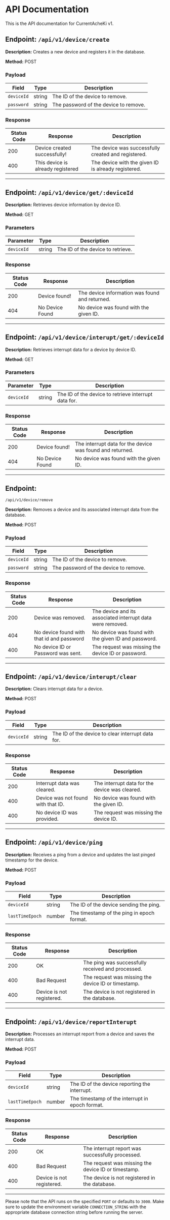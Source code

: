 # API Documentation

This is the API documentation for CurrentAcheKi v1.

## Endpoint: `/api/v1/device/create`

**Description:** Creates a new device and registers it in the database.

**Method:** POST

### Payload

| Field       | Type   | Description                               |
|-------------|--------|-------------------------------------------|
| `deviceId`      | string | The ID of the device to remove.           |
| `password`   | string | The password of the device to remove.    |

### Response

| Status Code | Response                          | Description                                          |
|-------------|----------------------------------|------------------------------------------------------|
| 200         | Device created successfully!     | The device was successfully created and registered.  |
| 400         | This device is already registered | The device with the given ID is already registered.  |

---

## Endpoint: `/api/v1/device/get/:deviceId`

**Description:** Retrieves device information by device ID.

**Method:** GET

### Parameters

| Parameter | Type   | Description                        |
|-----------|--------|------------------------------------|
| `deviceId`   | string | The ID of the device to retrieve. |

### Response

| Status Code | Response                          | Description                                          |
|-------------|----------------------------------|------------------------------------------------------|
| 200         | Device found!                    | The device information was found and returned.       |
| 404         | No Device Found                  | No device was found with the given ID.               |

---

## Endpoint: `/api/v1/device/interupt/get/:deviceId`

**Description:** Retrieves interrupt data for a device by device ID.

**Method:** GET

### Parameters

| Parameter | Type   | Description                        |
|-----------|--------|------------------------------------|
| `deviceId`   | string | The ID of the device to retrieve interrupt data for. |

### Response

| Status Code | Response                          | Description                                          |
|-------------|----------------------------------|------------------------------------------------------|
| 200         | Device found!                    | The interrupt data for the device was found and returned. |
| 404         | No Device Found                  | No device was found with the given ID.               |

---

## Endpoint:

 `/api/v1/device/remove`

**Description:** Removes a device and its associated interrupt data from the database.

**Method:** POST

### Payload

| Field       | Type   | Description                               |
|-------------|--------|-------------------------------------------|
| `deviceId`      | string | The ID of the device to remove.           |
| `password`   | string | The password of the device to remove.    |

### Response

| Status Code | Response                          | Description                                          |
|-------------|----------------------------------|------------------------------------------------------|
| 200         | Device was removed.              | The device and its associated interrupt data were removed. |
| 404         | No device found with that id and password | No device was found with the given ID and password.               |
| 400         | No device ID or Password was sent. | The request was missing the device ID or password. |

---

## Endpoint: `/api/v1/device/interupt/clear`

**Description:** Clears interrupt data for a device.

**Method:** POST

### Payload

| Field       | Type   | Description                               |
|-------------|--------|-------------------------------------------|
| `deviceId`      | string | The ID of the device to clear interrupt data for.           |

### Response

| Status Code | Response                          | Description                                          |
|-------------|----------------------------------|------------------------------------------------------|
| 200         | Interrupt data was cleared.      | The interrupt data for the device was cleared. |
| 400         | Device was not found with that ID. | No device was found with the given ID. |
| 400         | No device ID was provided. | The request was missing the device ID. |

---
## Endpoint: `/api/v1/device/ping`

**Description:** Receives a ping from a device and updates the last pinged timestamp for the device.

**Method:** POST

### Payload

| Field       | Type   | Description                               |
|-------------|--------|-------------------------------------------|
| `deviceId`      | string | The ID of the device sending the ping.     |
| `lastTimeEpoch` | number | The timestamp of the ping in epoch format. |

### Response

| Status Code | Response                          | Description                                          |
|-------------|----------------------------------|------------------------------------------------------|
| 200         | OK                               | The ping was successfully received and processed.     |
| 400         | Bad Request                       | The request was missing the device ID or timestamp.  |
| 400         | Device is not registered.         | The device is not registered in the database.        |

---

## Endpoint: `/api/v1/device/reportInterupt`

**Description:** Processes an interrupt report from a device and saves the interrupt data.

**Method:** POST

### Payload

| Field       | Type   | Description                               |
|-------------|--------|-------------------------------------------|
| `deviceId`      | string | The ID of the device reporting the interrupt.   |
| `lastTimeEpoch` | number | The timestamp of the interrupt in epoch format. |

### Response

| Status Code | Response                          | Description                                          |
|-------------|----------------------------------|------------------------------------------------------|
| 200         | OK                               | The interrupt report was successfully processed.     |
| 400         | Bad Request                       | The request was missing the device ID or timestamp.  |
| 400         | Device is not registered.         | The device is not registered in the database.        |

---
Please note that the API runs on the specified `PORT` or defaults to `3000`. Make sure to update the environment variable `CONNECTION_STRING` with the appropriate database connection string before running the server.